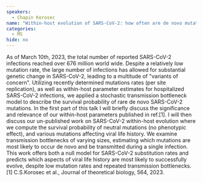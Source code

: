 ```yaml
---
speakers:
  - Chapin Korosec
name: "Within-host evolution of SARS-CoV-2: how often are de novo mutations transmitted?"
categories:
  - MS
hide: no
---
```

As of March 10th, 2023, the total number of reported SARS-CoV-2 infections reached over 676 million world wide. Despite a relatively low mutation rate, the large number of infections has allowed for substantial genetic change in SARS-CoV-2, leading to a multitude of "variants of concern". Utilizing recently determined mutations rates (per site replication), as well as within-host parameter estimates for hospitalized SARS-CoV-2 infections, we applied a stochastic transmission bottleneck model to describe the survival probability of rare de novo SARS-CoV-2 mutations. In the first part of this talk I will briefly discuss the significance and relevance of our within-host parameters published in ref.[1]. I will then discuss our un-published work on SARS-CoV-2 within-host evolution where we compute the survival probability of neutral mutations (no phenotypic effect), and various mutations affecting viral life history. We examine transmission bottlenecks of varying sizes, estimating which mutations are most likely to occur de novo and be transmitted during a single infection. This work offers both a null model for SARS-CoV-2 substitution rates and predicts which aspects of viral life history are most likely to successfully evolve, despite low mutation rates and repeated transmission bottlenecks. [1] C.S.Korosec et al., Journal of theoretical biology, 564, 2023.
